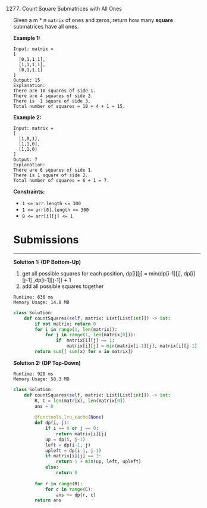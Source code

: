 1277. Count Square Submatrices with All Ones

Given a m * n `matrix` of ones and zeros, return how many **square** submatrices have all ones.

 

**Example 1:**
```
Input: matrix =
[
  [0,1,1,1],
  [1,1,1,1],
  [0,1,1,1]
]
Output: 15
Explanation: 
There are 10 squares of side 1.
There are 4 squares of side 2.
There is  1 square of side 3.
Total number of squares = 10 + 4 + 1 = 15.
```

**Example 2:**
```
Input: matrix = 
[
  [1,0,1],
  [1,1,0],
  [1,1,0]
]
Output: 7
Explanation: 
There are 6 squares of side 1.  
There is 1 square of side 2. 
Total number of squares = 6 + 1 = 7.
``` 

**Constraints:**

* `1 <= arr.length <= 300`
* `1 <= arr[0].length <= 300`
* `0 <= arr[i][j] <= 1`

# Submissions
---
**Solution 1: (DP Bottom-Up)**

1. get all possible squares for each position, dp[i][j] = min(dp[i-1][j], dp[i][j-1] ,dp[i-1][j-1]) + 1
1. add all possible squares together

```
Runtime: 636 ms
Memory Usage: 14.8 MB
```
```python
class Solution:
    def countSquares(self, matrix: List[List[int]]) -> int:
        if not matrix: return 0
        for i in range(1, len(matrix)):
            for j in range(1, len(matrix[0])):
                if  matrix[i][j] == 1:
                    matrix[i][j] = min(matrix[i-1][j], matrix[i][j-1] ,matrix[i-1][j-1]) + 1
        return sum([ sum(x) for x in matrix])  
```

**Solution 2: (DP Top-Down)**
```
Runtime: 920 ms
Memory Usage: 58.3 MB
```
```python
class Solution:
    def countSquares(self, matrix: List[List[int]]) -> int:
        R, C = len(matrix), len(matrix[0])
        ans = 0
        
        @functools.lru_cache(None)
        def dp(i, j):
            if i == 0 or j == 0:
                return matrix[i][j]
            up = dp(i, j-1)
            left = dp(i-1, j)
            upleft = dp(i-1, j-1)
            if matrix[i][j] == 1:
                return 1 + min(up, left, upleft)
            else:
                return 0
        
        for r in range(R):
            for c in range(C):
                ans += dp(r, c)
        return ans
```